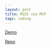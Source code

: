 ```yaml
---
layout: post
title: MIDI via MCP
tags: coding
---
```


[Demo](https://www.loom.com/share/d2a00956cdb248e5adbc9c31538c7892)

[Repo](https://github.com/kimjune01/synth-mcp)